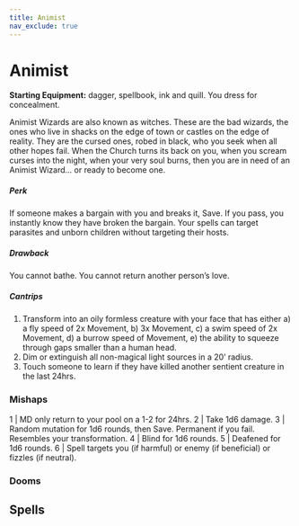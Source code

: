 ```yaml
---
title: Animist
nav_exclude: true
---
```


# Animist 

**Starting Equipment:** dagger, spellbook, ink and quill. You dress for concealment.

Animist Wizards are also known as witches. These are the bad
wizards, the ones who live in shacks on the edge of town or
castles on the edge of reality. They are the cursed ones, robed
in black, who you seek when all other hopes fail. When the
Church turns its back on you, when you scream curses into the
night, when your very soul burns, then you are in need of an
Animist Wizard... or ready to become one.

##### Perk
If someone makes a bargain with you and breaks it, Save. If you
pass, you instantly know they have broken the bargain. Your
spells can target parasites and unborn children without targeting
their hosts.
##### Drawback
You cannot bathe. You cannot return another person’s love.

##### Cantrips

1. Transform into an oily formless creature with your face that has either a) a fly speed of 2x Movement, b) 3x Movement, c) a swim speed of 2x Movement, d) a burrow speed of Movement, e) the ability to squeeze through gaps smaller than a human head.
2. Dim or extinguish all non-magical light sources in a 20’ radius.
3. Touch someone to learn if they have killed another sentient creature in the last 24hrs.

### Mishaps

1 | MD only return to your pool on a 1-2 for 24hrs.
2 | Take 1d6 damage.
3 | Random mutation for 1d6 rounds, then Save. Permanent if you fail.  Resembles your transformation.
4 | Blind for 1d6 rounds.
5 | Deafened for 1d6 rounds.
6 | Spell targets you (if harmful) or enemy (if beneficial) or fizzles (if neutral).

### Dooms

## Spells
